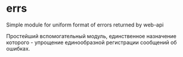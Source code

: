 # errs
Simple module for uniform format of errors returned by web-api

Простейший вспомогательный модуль, единственное назначение которого -
упрощение единообразной регистрации сообщений об ошибках.
